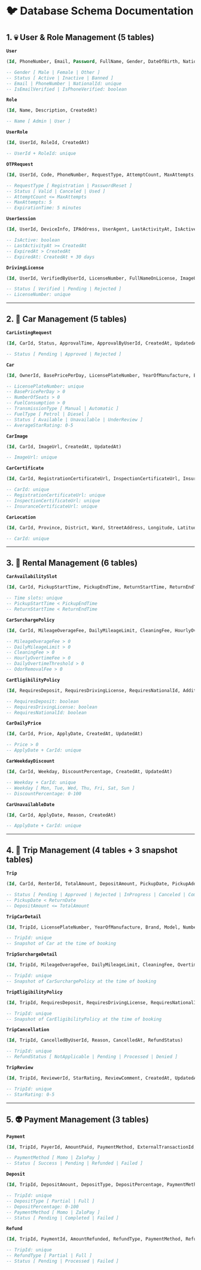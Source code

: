 # 🐦 **Database Schema Documentation**

## 1. 💀 User & Role Management (5 tables)

**`User`**
```sql
(Id, PhoneNumber, Email, Password, FullName, Gender, DateOfBirth, NationalIdNumber, AvatarUrl, IsPhoneVerified, IsEmailVerified, Status, CreatedAt, UpdatedAt)

-- Gender [ Male | Female | Other ]
-- Status [ Active | Inactive | Banned ]
-- Email | PhoneNumber | NationalId: unique
-- IsEmailVerified | IsPhoneVerified: boolean
```

**`Role`**
```sql
(Id, Name, Description, CreatedAt)

-- Name [ Admin | User ]
```

**`UserRole`**
```sql
(Id, UserId, RoleId, CreatedAt)

-- UserId + RoleId: unique
```

**`OTPRequest`**
```sql
(Id, UserId, Code, PhoneNumber, RequestType, AttemptCount, MaxAttempts, ExpirationTime, Status, CreatedAt)

-- RequestType [ Registration | PasswordReset ]
-- Status [ Valid | Canceled | Used ]
-- AttemptCount <= MaxAttempts
-- MaxAttempts: 5
-- ExpirationTime: 5 minutes
```

**`UserSession`**
```sql  
(Id, UserId, DeviceInfo, IPAddress, UserAgent, LastActivityAt, IsActive, ExpiredAt, CreatedAt)

-- IsActive: boolean
-- LastActivityAt >= CreatedAt
-- ExpiredAt > CreatedAt
-- ExpiredAt: CreatedAt + 30 days
```

**`DrivingLicense`**
```sql
(Id, UserId, VerifiedByUserId, LicenseNumber, FullNameOnLicense, ImageUrl, Status, CreatedAt, UpdatedAt)

-- Status [ Verified | Pending | Rejected ]
-- LicenseNumber: unique
```

---

## 2. 🐸 Car Management (5 tables)

**`CarListingRequest`**
```sql
(Id, CarId, Status, ApprovalTime, ApprovalByUserId, CreatedAt, UpdatedAt)

-- Status [ Pending | Approved | Rejected ]
```

**`Car`**
```sql
(Id, OwnerId, BasePricePerDay, LicensePlateNumber, YearOfManufacture, Brand, Model, NumberOfSeats, FuelType, TransmissionType, FuelConsumption, VehicleListingDate, TotalBookings, AverageStarRating, Description, Status, CreatedAt, UpdatedAt)

-- LicensePlateNumber: unique
-- BasePricePerDay > 0
-- NumberOfSeats > 0
-- FuelConsumption > 0
-- TransmissionType [ Manual | Automatic ]
-- FuelType [ Petrol | Diesel ]
-- Status [ Available | Unavailable | UnderReview ]
-- AverageStarRating: 0-5
```

**`CarImage`**
```sql
(Id, CarId, ImageUrl, CreatedAt, UpdatedAt)

-- ImageUrl: unique
```

**`CarCertificate`**
```sql
(Id, CarId, RegistrationCertificateUrl, InspectionCertificateUrl, InsuranceCertificateUrl, CreatedAt, UpdatedAt)

-- CarId: unique
-- RegistrationCertificateUrl: unique 
-- InspectionCertificateUrl: unique
-- InsuranceCertificateUrl: unique
```

**`CarLocation`**
```sql
(Id, CarId, Province, District, Ward, StreetAddress, Longitude, Latitude, CreatedAt, UpdatedAt)

-- CarId: unique
```

---

## 3. 🐧 Rental Management (6 tables)

**`CarAvailabilitySlot`**
```sql
(Id, CarId, PickupStartTime, PickupEndTime, ReturnStartTime, ReturnEndTime, CreatedAt, UpdatedAt)

-- Time slots: unique
-- PickupStartTime < PickupEndTime
-- ReturnStartTime < ReturnEndTime
```

**`CarSurchargePolicy`**
```sql
(Id, CarId, MileageOverageFee, DailyMileageLimit, CleaningFee, HourlyOvertimeFee, DailyOvertimeThreshold, OdorRemovalFee, CreatedAt, UpdatedAt)

-- MileageOverageFee > 0
-- DailyMileageLimit > 0
-- CleaningFee > 0
-- HourlyOvertimeFee > 0
-- DailyOvertimeThreshold > 0
-- OdorRemovalFee > 0
```

**`CarEligibilityPolicy`**
```sql
(Id, RequiresDeposit, RequiresDrivingLicense, RequiresNationalId, AdditionalNote, CreatedAt, UpdatedAt)

-- RequiresDeposit: boolean
-- RequiresDrivingLicense: boolean
-- RequiresNationalId: boolean
```

**`CarDailyPrice`**
```sql
(Id, CarId, Price, ApplyDate, CreatedAt, UpdatedAt)

-- Price > 0
-- ApplyDate + CarId: unique
```

**`CarWeekdayDiscount`**
```sql
(Id, CarId, Weekday, DiscountPercentage, CreatedAt, UpdatedAt)

-- Weekday + CarId: unique
-- Weekday [ Mon, Tue, Wed, Thu, Fri, Sat, Sun ]
-- DiscountPercentage: 0-100
```

**`CarUnavailableDate`**
```sql
(Id, CarId, ApplyDate, Reason, CreatedAt)

-- ApplyDate + CarId: unique
```

---

## 4. 🐖 Trip Management (4 tables + 3 snapshot tables)

**`Trip`**
```sql
(Id, CarId, RenterId, TotalAmount, DepositAmount, PickupDate, PickupAddress, ReturnDate, ReturnAddress, Status, CreatedAt, UpdatedAt)

-- Status [ Pending | Approved | Rejected | InProgress | Canceled | Completed ]
-- PickupDate < ReturnDate
-- DepositAmount <= TotalAmount
```

**`TripCarDetail`**
```sql
(Id, TripId, LicensePlateNumber, YearOfManufacture, Brand, Model, NumberOfSeats, FuelType, TransmissionType, FuelConsumption, VehicleListingDate, CreatedAt)

-- TripId: unique
-- Snapshot of Car at the time of booking
```

**`TripSurchargeDetail`**
```sql
(Id, TripId, MileageOverageFee, DailyMileageLimit, CleaningFee, OvertimeFee, DailyOvertimeThreshold, OdorRemovalFee, CreatedAt)

-- TripId: unique
-- Snapshot of CarSurchargePolicy at the time of booking
```

**`TripEligibilityPolicy`**
```sql
(Id, TripId, RequiresDeposit, RequiresDrivingLicense, RequiresNationalId, AdditionalNote, CreatedAt)

-- TripId: unique
-- Snapshot of CarEligibilityPolicy at the time of booking
```

**`TripCancellation`**
```sql
(Id, TripId, CancelledByUserId, Reason, CancelledAt, RefundStatus)

-- TripId: unique
-- RefundStatus [ NotApplicable | Pending | Processed | Denied ]
```

**`TripReview`**
```sql
(Id, TripId, ReviewerId, StarRating, ReviewComment, CreatedAt, UpdatedAt)

-- TripId: unique
-- StarRating: 0-5
```

---

## 5. 👽 Payment Management (3 tables)

**`Payment`**
```sql
(Id, TripId, PayerId, AmountPaid, PaymentMethod, ExternalTransactionId, PaidAt, Status, CreatedAt, UpdatedAt)

-- PaymentMethod [ Momo | ZaloPay ]
-- Status [ Success | Pending | Refunded | Failed ]
```

**`Deposit`**
```sql
(Id, TripId, DepositAmount, DepositType, DepositPercentage, PaymentMethod, PaidAt, Status, CreatedAt, UpdatedAt)

-- TripId: unique
-- DepositType [ Partial | Full ]
-- DepositPercentage: 0-100
-- PaymentMethod [ Momo | ZaloPay ]
-- Status [ Pending | Completed | Failed ]
```

**`Refund`**
```sql
(Id, TripId, PaymentId, AmountRefunded, RefundType, PaymentMethod, RefundedAt, Reason, Status, CreatedAt, UpdatedAt)

-- TripId: unique
-- RefundType [ Partial | Full ]
-- Status [ Pending | Processed | Failed ]
```
